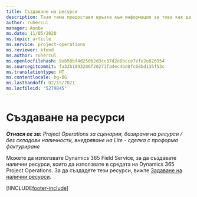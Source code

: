 ```yaml
---
title: Създаване на ресурси
description: Тази тема предоставя връзка към информация за това как да създавате налични ресурси.
author: ruhercul
manager: Annbe
ms.date: 11/05/2020
ms.topic: article
ms.service: project-operations
ms.reviewer: kfend
ms.author: ruhercul
ms.openlocfilehash: 9eb58bf4d25062d3cc37d2e8bcce7efe2e826954
ms.sourcegitcommit: fa32b1893286f20271fa4ec4be8fc68bd135f53c
ms.translationtype: HT
ms.contentlocale: bg-BG
ms.lasthandoff: 02/15/2021
ms.locfileid: "5279845"
---
```

# <a name="create-resources"></a>Създаване на ресурси

_**Отнася се за:** Project Operations за сценарии, базирани на ресурси / без складови наличности, внедряване на Lite - сделка с проформа фактуриране_

Можете да използвате Dynamics 365 Field Service, за да създавате налични ресурси, които да използвате в средата на Dynamics 365 Project Operations. За да създадете тези ресурси, вижте [Задаване на налични ресурси](https://docs.microsoft.com/dynamics365/field-service/set-up-bookable-resources).


[!INCLUDE[footer-include](../includes/footer-banner.md)]